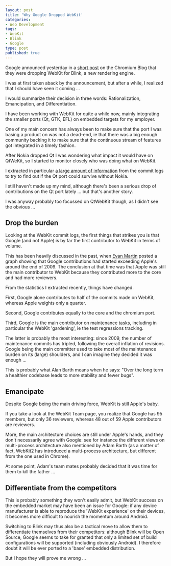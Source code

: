 ```yaml
---
layout: post
title: 'Why Google Dropped WebKit'
categories:
- Web Development
tags:
- WebKit
- Blink
- Google
type: post
published: true
---
```

Google announced yesterday in a [short post](http://blog.chromium.org/2013/04/blink-rendering-engine-for-chromium.html) on the Chromium Blog that they were dropping WebKit for Blink, a new rendering engine.
 
I was at first taken aback by the announcement, but after a while, I realized that I should have seen it coming ...  

I would summarize their decision in three words: Rationalization, Emancipation, and Differentiation.

<!--more-->

I have been working with WebKit for quite a while now, mainly integrating the smaller ports (Qt, GTK, EFL) on embedded targets for my employer. 

One of my main concern has always been to make sure that the port I was basing a product on was not a dead-end, ie that there was a big enough community backing it to make sure that the continuous stream of features got integrated in a timely fashion.

After Nokia dropped Qt I was wondering what impact it would have on QtWeKit, so I started to monitor closely who was doing what on WebKit.

I extracted in particular [a large amount of information](/tools/webkit-who) from the commit logs to try to find out if the Qt port could survive without Nokia.

I still haven't made up my mind, although there's been a serious drop of contributions on the Qt port lately … but that's another story.

I was anyway probably too focussed on QtWebKit though, as I didn't see the obvious ... 

## Drop the burden  

Looking at the WebKit commit logs, the first things that strikes you is that Google (and not Apple) is by far the first contributor to WebKit in terms of volume.

This has been heavily discussed in the past, when [Evan Martin](http://neugierig.org/software/chromium/notes/2010/02/webkit-commits.html) posted a graph showing that Google contributions had started exceeding Apple's around the end of 2009. The conclusion at that time was that Apple was still the main contributor to WebKit because they contributed more to the core and had more reviewers.

From the statistics I extracted recently, things have changed.

First, Google alone contributes to half of the commits made on WebKit, whereas Apple weights only a quarter.

Second, Google contributes equally to the core and the chromium port.

Third, Google is the main contributor on maintenance tasks, including in particular the WebKit 'gardening', ie the test regressions tracking.

The latter is probably the most interesting: since 2009, the number of maintenance commits has tripled, following the overall inflation of revisions. Google being the main committer used to take most of the maintenance burden on its (large) shoulders, and I can imagine they decided it was enough ... 

This is probably what Alan Barth means when he says: "Over the long term a healthier codebase leads to more stability and fewer bugs".

## Emancipate

Despite Google being the main driving force, WebKit is still Apple's baby. 

If you take a look at the WebKit Team page, you realize that Google has 95 members, but only 36 reviewers, whereas 48 out of 59 Apple contributors are reviewers. 

More, the main architecture choices are still under Apple's hands, and they don't necessarily agree with Google: see for instance the different views on multi-process architecture also mentioned by Adam Barth (as a matter of fact, WebKit2 has introduced a multi-process architecture, but different from the one used in Chrome).

At some point, Adam's team mates probably decided that it was time for them to kill the father …

## Differentiate from the competitors

This is probably something they won't easily admit, but WebKit success on the embedded market may have been an issue for Google: if any device manufacturer is able to reproduce the 'WebKit experience' on their devices, it becomes more difficult to nourish the momentum around Android.

Switching to Blink may thus also be a tactical move to allow them to differentiate themselves from their competitors: although Blink will be Open Source, Google seems to take for granted that only a limited set of build configurations will be supported (including obviously Android). I therefore doubt it will be ever ported to a 'base' embedded distribution.

But I hope they will prove me wrong …


 